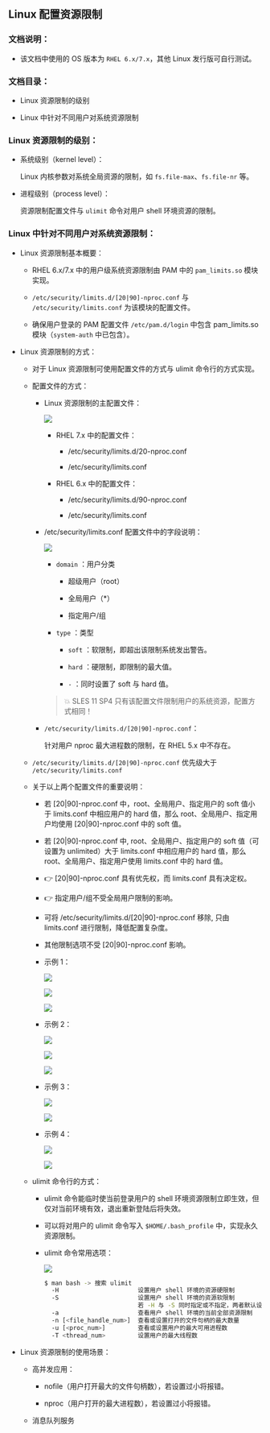 ## Linux 配置资源限制

### 文档说明：

- 该文档中使用的 OS 版本为 `RHEL 6.x/7.x`，其他 Linux 发行版可自行测试。

### 文档目录：

- Linux 资源限制的级别

- Linux 中针对不同用户对系统资源限制

### Linux 资源限制的级别：

- 系统级别（kernel level）：
  
  Linux 内核参数对系统全局资源的限制，如 `fs.file-max`、`fs.file-nr` 等。

- 进程级别（process level）：
  
  资源限制配置文件与 `ulimit` 命令对用户 shell 环境资源的限制。

### Linux 中针对不同用户对系统资源限制：

- Linux 资源限制基本概要：
  
  - RHEL 6.x/7.x 中的用户级系统资源限制由 PAM 中的 `pam_limits.so` 模块实现。
  
  - `/etc/security/limits.d/[20|90]-nproc.conf` 与 `/etc/security/limits.conf` 为该模块的配置文件。
  
  - 确保用户登录的 PAM 配置文件 `/etc/pam.d/login` 中包含 pam_limits.so 模块（`system-auth` 中已包含）。

- Linux 资源限制的方式：
  
  - 对于 Linux 资源限制可使用配置文件的方式与 ulimit 命令行的方式实现。
  
  - 配置文件的方式：
    
    - Linux 资源限制的主配置文件：
      
      ![](https://github.com/Alberthua-Perl/tech-docs/blob/master/images/linux-resource-limit/rhel-suse-resource-limit-1.jpg)
      
      - RHEL 7.x 中的配置文件：
        
        - /etc/security/limits.d/20-nproc.conf
        
        - /etc/security/limits.conf
      
      - RHEL 6.x 中的配置文件：
        
        - /etc/security/limits.d/90-nproc.conf
        
        - /etc/security/limits.conf
    
    - /etc/security/limits.conf 配置文件中的字段说明：
      
      ![](https://github.com/Alberthua-Perl/tech-docs/blob/master/images/linux-resource-limit/rhel-suse-resource-limit-3.jpg)
      
      - `domain` ：用户分类
        
        - 超级用户（root）
        
        - 全局用户（*）
        
        - 指定用户/组
      
      - `type` ：类型
        
        - `soft` ：软限制，即超出该限制系统发出警告。
        
        - `hard` ：硬限制，即限制的最大值。
        
        - `-` ：同时设置了 soft 与 hard 值。
      
      > 💥 SLES 11 SP4 只有该配置文件限制用户的系统资源，配置方式相同！
    
    - `/etc/security/limits.d/[20|90]-nproc.conf`：
      
      针对用户 nproc 最大进程数的限制，在 RHEL 5.x 中不存在。
  
  - `/etc/security/limits.d/[20|90]-nproc.conf` 优先级大于 `/etc/security/limits.conf`
  
  - 关于以上两个配置文件的重要说明：
    
    - 若 [20|90]-nproc.conf 中，root、全局用户、指定用户的 soft 值小于 limits.conf 中相应用户的 hard 值，那么 root、全局用户、指定用户均使用 [20|90]-nproc.conf 中的 soft 值。
    
    - 若 [20|90]-nproc.conf 中, root、全局用户、指定用户的 soft 值（可设置为 unlimited）大于 limits.conf 中相应用户的 hard 值，那么 root、全局用户、指定用户使用 limits.conf 中的 hard 值。
    
    - 👉 [20|90]-nproc.conf 具有优先权，而 limits.conf 具有决定权。
    
    - 👉 指定用户/组不受全局用户限制的影响。
    
    - 可将 /etc/security/limits.d/[20|90]-nproc.conf 移除, 只由 limits.conf 进行限制，降低配置复杂度。
    
    - 其他限制选项不受 [20|90]-nproc.conf 影响。
    
    - 示例 1：
      
      ![](https://github.com/Alberthua-Perl/tech-docs/blob/master/images/linux-resource-limit/rhel-suse-resource-limit-2.jpg)
      
      ![](https://github.com/Alberthua-Perl/tech-docs/blob/master/images/linux-resource-limit/rhel-suse-resource-limit-4.jpg)
      
      ![](https://github.com/Alberthua-Perl/tech-docs/blob/master/images/linux-resource-limit/rhel-suse-resource-limit-5.jpg)
    
    - 示例 2：
      
      ![](https://github.com/Alberthua-Perl/tech-docs/blob/master/images/linux-resource-limit/rhel-suse-resource-limit-6.jpg)
      
      ![](https://github.com/Alberthua-Perl/tech-docs/blob/master/images/linux-resource-limit/rhel-suse-resource-limit-7.jpg)
      
      ![](https://github.com/Alberthua-Perl/tech-docs/blob/master/images/linux-resource-limit/rhel-suse-resource-limit-8.jpg)
    
    - 示例 3：
      
      ![](https://github.com/Alberthua-Perl/tech-docs/blob/master/images/linux-resource-limit/rhel-suse-resource-limit-9.jpg)
      
      ![](https://github.com/Alberthua-Perl/tech-docs/blob/master/images/linux-resource-limit/rhel-suse-resource-limit-10.jpg)
    
    - 示例 4：
      
      ![](https://github.com/Alberthua-Perl/tech-docs/blob/master/images/linux-resource-limit/rhel-suse-resource-limit-11.jpg)
      
      ![](https://github.com/Alberthua-Perl/tech-docs/blob/master/images/linux-resource-limit/rhel-suse-resource-limit-12.jpg)
  
  - ulimit 命令行的方式：
    
    - ulimit 命令能临时使当前登录用户的 shell 环境资源限制立即生效，但仅对当前环境有效，退出重新登陆后将失效。
    
    - 可以将对用户的 ulimit 命令写入 `$HOME/.bash_profile` 中，实现永久资源限制。
    
    - ulimit 命令常用选项：
      
      ![](https://github.com/Alberthua-Perl/tech-docs/blob/master/images/linux-resource-limit/ulimit-options.jpg)
      
      ```bash
      $ man bash -> 搜索 ulimit
        -H                      设置用户 shell 环境的资源硬限制
        -S                      设置用户 shell 环境的资源软限制
                                若 -H 与 -S 同时指定或不指定，两者默认设置为相同的值。
        -a                      查看用户 shell 环境的当前全部资源限制
        -n [<file_handle_num>]  查看或设置打开的文件句柄的最大数量
        -u [<proc_num>]         查看或设置用户的最大可用进程数
        -T <thread_num>         设置用户的最大线程数
      ```

- Linux 资源限制的使用场景：
  
  - 高并发应用：
    
    - nofile（用户打开最大的文件句柄数），若设置过小将报错。
    
    - nproc（用户打开的最大进程数），若设置过小将报错。
  
  - 消息队列服务
